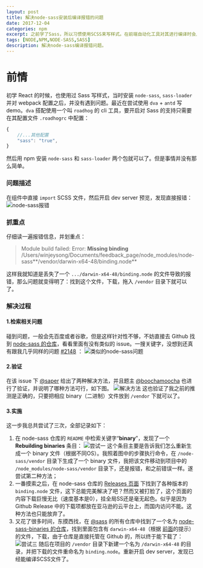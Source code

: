 ```yaml
---
layout: post
title: 解决node-sass安装后编译报错的问题
date: 2017-12-04
categories: npm
excerpt: 之前学了Sass，所以习惯使用SCSS来写样式。在前端自动化工具对其进行编译时会用到node-sass这个node package，从网络上检索到的各种问题来看，在安装它的时候很多人都碰到了不同坑，这里我就讲讲自己碰到的一个坑。
tags: [NODE,NPM,NODE-SASS,SASS]
description: 解决node-sass编译报错问题。
---
```

# 前情
初学 React 的时候，也使用过 Sass 写样式，当时安装 `node-sass`, `sass-loader` 并对 webpack 配置之后，并没有遇到问题。最近在尝试使用 `dva` + `antd` 写demo。`dva` 搭配使用一个叫 `roadhog` 的 cli 工具，要开启对 Sass 的支持只需要在其配置文件 `.roadhogrc` 中配置：
```javascript
{
    //...其他配置
    "sass": "true",
}
```
然后用 npm 安装 `node-sass` 和 `sass-loader` 两个包就可以了。但是事情并没有那么简单。

### 问题描述
在组件中直接 `import` SCSS 文件，然后开启 dev server 预览，发现直接报错：
![node-sass报错](http://ol8wwjflh.bkt.clouddn.com/20171204-node-sass-issue.png)

### 抓重点
仔细读一遍报错信息，并划重点：
>Module build failed: Error: **Missing binding** /Users/winjeysong/Documents/feedback_page/node_modules/node-sass**/vendor/darwin-x64-48/binding.node**

这样我就知道是丢失了一个 `.../darwin-x64-48/binding.node` 的文件导致的报错，那么问题就变得明了：找到这个文件，下载，拖入 `/vendor` 目录下就可以了。

### 解决过程
#### 1.检索相关问题
碰到问题，一般会先百度或者谷歌，但是这样针对性不够，不妨直接去 Github 找到 [node-sass 的仓库](https://github.com/sass/node-sass)<i class="fa fa-external-link" aria-hidden="true"></i>，看看里面有没有类似的 issue。一搜关键字，没想到还真有跟我几乎同样的问题 [#2148](https://github.com/sass/node-sass/issues/2148)<i class="fa fa-external-link" aria-hidden="true"></i> ：
![类似的node-sass问题](http://ol8wwjflh.bkt.clouddn.com/20171204-node-sass-issue-2.png)

#### 2.验证
在该 issue 下 [@saper](https://github.com/saper) 给出了两种解决方法，并且题主 [@boochamoocha](https://github.com/boochamoocha) 也进行了验证，并说明了哪种方法可行，如下图。
![解决方法](http://ol8wwjflh.bkt.clouddn.com/20171204-node-sass-issue-3.png)
这也验证了我之前的推测是正确的，只要把相应 binary（二进制）文件放到 `/vendor` 下就可以了。

#### 3.实施
这一步我总共尝试了三次，全部记录如下：
1. 在 node-sass 仓库的 `README` 中检索关键字“**binary**”，发现了一个 **Rebuilding binaries** 条目：
![尝试一](http://ol8wwjflh.bkt.clouddn.com/20171204-node-sass-issue-4.png)
这个条目主要是告诉我们怎么重新生成一个 binary 文件（根据不同OS）。我照着图中的步骤执行命令，在 `/node-sass/vendor` 目录下生成了一个 binary 文件，我把该文件移动到项目中的 `/node_modules/node-sass/vendor` 目录下，还是报错，和之前错误一样。遂尝试第二种方法；
2. 一番摸索之后，在 node-sass 仓库的 [Releases 页面](https://github.com/sass/node-sass/releases)<i class="fa fa-external-link" aria-hidden="true"></i> 下找到了各种版本的 `binding.node` 文件，这下总能完美解决了吧？然而又被打脸了，这个页面的内容下载巨慢无比（速度基本是0），挂全局SS还是毫无起色。似乎是因为 Github Release 中的下载项都放在亚马逊的云平台上，而国内访问不能。这种方法也只能放弃了。
3. 又花了很多时间，东摸西找，在 [@sass](https://github.com/sass) 的所有仓库中找到了一个名为 [node-sass-binaries 的仓库](https://github.com/sass/node-sass-binaries)<i class="fa fa-external-link" aria-hidden="true"></i>，找到里面包含有 `darwin-x64-48`（根据 <i class="fa fa-link" aria-hidden="true"></i>[前面](#抓重点)的提示）的文件，下载，由于仓库是直接托管在 Github 的，所以终于能下载了：
![尝试三](http://ol8wwjflh.bkt.clouddn.com/20171204-node-sass-issue-5.png)
随后在项目的 `/vendor` 目录下新建一个名为 `/darwin-x64-48` 的目录，并把下载的文件重命名为 `binding.node`。重新开启 dev server，发现已经能编译SCSS文件了。